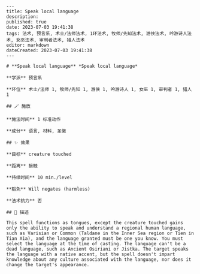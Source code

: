 
    ---
    title: Speak local language
    description: 
    published: true
    date: 2023-07-03 19:41:38
    tags: 法术, 预言系, 术士/法师法术, 1环法术, 牧师/先知法术, 游侠法术, 吟游诗人法术, 女巫法术, 审判者法术, 猎人法术
    editor: markdown
    dateCreated: 2023-07-03 19:41:38
    ---

    # **Speak local language** *Speak local language*

    **学派** 预言系 

    **环位** 术士/法师 1, 牧师/先知 1, 游侠 1, 吟游诗人 1, 女巫 1, 审判者 1, 猎人 1

    ## 🪄 施放

    **施法时间** 1 标准动作

    **成分** 语言, 材料, 圣徽

    ## ✨ 效果 

    **目标** creature touched 

    **距离** 接触  

    **持续时间** 10 min./level 

    **豁免** Will negates (harmless)

    **法术抗力** 否

    ## 📖 描述

    This spell functions as tongues, except the creature touched gains only the ability to speak and understand a regional human language, such as Varisian or Common (Taldane in the Inner Sea region or Tien in Tian Xia), and the language granted must be one you know. You must select the language at the time of casting. The language can't be a dead language, such as Ancient Osiriani or Jistka. The target speaks the language with a native accent, but the spell doesn't impart knowledge about any culture associated with the language, nor does it change the target's appearance.
    
